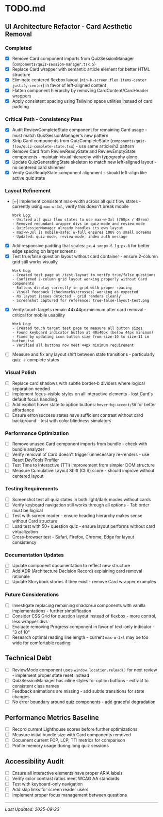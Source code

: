 # TODO.md

## UI Architecture Refactor - Card Aesthetic Removal

### Completed
- [x] Remove Card component imports from QuizSessionManager (`components/quiz-session-manager.tsx:5`)
- [x] Replace Card wrapper with semantic article element for better HTML structure
- [x] Eliminate centered flexbox layout (`min-h-screen flex items-center justify-center`) in favor of left-aligned content
- [x] Flatten component hierarchy by removing CardContent/CardHeader wrappers
- [x] Apply consistent spacing using Tailwind space utilities instead of card padding

### Critical Path - Consistency Pass
- [x] Audit ReviewCompleteState component for remaining Card usage - must match QuizSessionManager's new pattern
- [x] Strip Card components from QuizCompleteState (`components/quiz-flow/quiz-complete-state.tsx`) - use same article/h2 pattern
- [x] Remove Card from ReviewReadyState and ReviewEmptyState components - maintain visual hierarchy with typography alone
- [x] Update QuizGeneratingState skeleton to match new left-aligned layout - no centered card shimmer
- [x] Verify QuizReadyState component alignment - should left-align like active quiz state

### Layout Refinement
- [~] Implement consistent max-width across all quiz flow states - currently using `max-w-3xl`, verify this doesn't break mobile
  ```
  Work Log:
  - Unified all quiz flow states to use max-w-3xl (768px / 48rem)
  - Removed redundant wrapper divs in quiz-mode and review-mode
  - QuizSessionManager already handles its own layout
  - max-w-3xl is mobile-safe: w-full ensures 100% on small screens
  - Updated: quiz-mode, review-mode, index auth message
  ```
- [x] Add responsive padding that scales: `px-4 sm:px-6 lg:px-8` for better edge spacing on larger screens
- [x] Test true/false question layout without card container - ensure 2-column grid still works visually
  ```
  Work Log:
  - Created test page at /test-layout to verify true/false questions
  - Confirmed 2-column grid layout working properly without Card components
  - Buttons display correctly in grid with proper spacing
  - Visual feedback (checkmarks/crosses) working as expected
  - No layout issues detected - grid renders cleanly
  - Screenshot captured for reference: true-false-layout-test.png
  ```
- [x] Verify touch targets remain 44x44px minimum after card removal - critical for mobile usability
  ```
  Work Log:
  - Created touch target test page to measure all button sizes
  - Found keyboard indicator button at 40x40px (below 44px minimum)
  - Fixed by updating icon button size from size-10 to size-11 in button.tsx
  - Verified all buttons now meet 44px minimum requirement
  ```
- [ ] Measure and fix any layout shift between state transitions - particularly quiz -> complete states

### Visual Polish
- [ ] Replace card shadows with subtle border-b dividers where logical separation needed
- [ ] Implement focus-visible styles on all interactive elements - lost Card's default focus handling
- [ ] Add explicit hover state to option buttons: `hover:bg-accent/50` for better affordance
- [ ] Ensure error/success states have sufficient contrast without card background - test with color blindness simulators

### Performance Optimization
- [ ] Remove unused Card component imports from bundle - check with bundle analyzer
- [ ] Verify removal of Card doesn't trigger unnecessary re-renders - use React DevTools Profiler
- [ ] Test Time to Interactive (TTI) improvement from simpler DOM structure
- [ ] Measure Cumulative Layout Shift (CLS) score - should improve without centered layout

### Testing Requirements
- [ ] Screenshot test all quiz states in both light/dark modes without cards
- [ ] Verify keyboard navigation still works through all options - Tab order must be logical
- [ ] Test with screen reader - ensure heading hierarchy makes sense without Card structure
- [ ] Load test with 50+ question quiz - ensure layout performs without card virtualization
- [ ] Cross-browser test - Safari, Firefox, Chrome, Edge for layout consistency

### Documentation Updates
- [ ] Update component documentation to reflect new structure
- [ ] Add ADR (Architecture Decision Record) explaining card removal rationale
- [ ] Update Storybook stories if they exist - remove Card wrapper examples

### Future Considerations
- [ ] Investigate replacing remaining shadcn/ui components with vanilla implementations - further simplification
- [ ] Consider CSS Grid for question layout instead of flexbox - more control, less wrapper divs
- [ ] Evaluate removing Progress component in favor of text-only indicator - "3 of 10"
- [ ] Research optimal reading line length - current `max-w-3xl` may be too wide for comfortable reading

## Technical Debt
- [ ] ReviewMode component uses `window.location.reload()` for next review - implement proper state reset instead
- [ ] QuizSessionManager has inline styles for option buttons - extract to consistent class names
- [ ] Feedback animations are missing - add subtle transitions for state changes
- [ ] No error boundary around quiz components - add graceful degradation

## Performance Metrics Baseline
- [ ] Record current Lighthouse scores before further optimizations
- [ ] Measure initial bundle size with Card components removed
- [ ] Document current FCP, LCP, TTI metrics for comparison
- [ ] Profile memory usage during long quiz sessions

## Accessibility Audit
- [ ] Ensure all interactive elements have proper ARIA labels
- [ ] Verify color contrast ratios meet WCAG AA standards
- [ ] Test with keyboard-only navigation
- [ ] Add skip links for screen reader users
- [ ] Implement proper focus management between questions

---
*Last Updated: 2025-09-23*